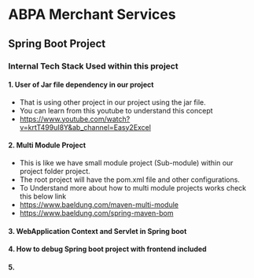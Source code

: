 # ABPA Merchant Services


## Spring Boot Project

### Internal Tech Stack Used within this project 

#### 1. User of Jar file dependency in our project
* That is using other project in our project using the jar file.
* You can learn from this youtube to understand this concept
* https://www.youtube.com/watch?v=krtT499uI8Y&ab_channel=Easy2Excel
  
#### 2. Multi Module Project
* This is like we have small module project (Sub-module) within our project folder project.
* The root project will have the pom.xml file and other configurations.
* To Understand more about how to multi module projects works check this below link
* https://www.baeldung.com/maven-multi-module
* https://www.baeldung.com/spring-maven-bom

#### 3. WebApplication Context and Servlet in Spring boot

#### 4. How to debug Spring boot project with frontend included

#### 5. 
